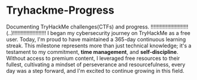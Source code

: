 # Tryhackme-Progress
Documenting TryHackMe challenges(CTFs) and progress.
!!!!!!!!!!!!!!!!!!!!!!!!!(..)!!!!!!!!!!!!!!!!!!!!!!
I began my cybersecurity journey on TryHackMe as a free user. Today, I'm proud to have maintained a 365-day continuous learning streak.
This milestone represents more than just technical knowledge; it's a testament to my commitment, **time management**, and **self-discipline**. Without access to premium content, I leveraged free resources to their fullest, cultivating a mindset of perseverance and resourcefulness, every day was a step forward, and I'm excited to continue growing in this field.
